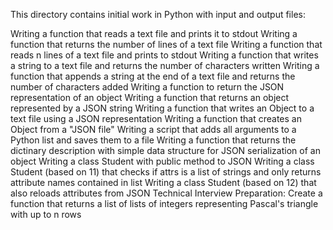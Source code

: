 This directory contains initial work in Python with input and output files:

Writing a function that reads a text file and prints it to stdout
Writing a function that returns the number of lines of a text file
Writing a function that reads n lines of a text file and prints to stdout
Writing a function that writes a string to a text file and returns the number of characters written
Writing a function that appends a string at the end of a text file and returns the number of characters added
Writing a function to return the JSON representation of an object
Writing a function that returns an object represented by a JSON string
Writing a function that writes an Object to a text file using a JSON representation
Writing a function that creates an Object from a "JSON file"
Writing a script that adds all arguments to a Python list and saves them to a file
Writing a function that returns the dictinary description with simple data structure for JSON serialization of an object
Writing a class Student with public method to JSON
Writing a class Student (based on 11) that checks if attrs is a list of strings and only returns attribute names contained in list
Writing a class Student (based on 12) that also reloads attributes from JSON
Technical Interview Preparation: Create a function that returns a list of lists of integers representing Pascal's triangle with up to n rows
